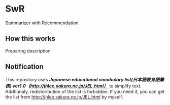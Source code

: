 # SwR
Summarizer with Recommendation

## How this works
 Preparing description
 
## Notification
 This repository uses ***Japanese educational vocabulary list(日本語教育語彙表) ver1.0（http://jhlee.sakura.ne.jp/JEL.html）***
 to simplify text.
Addtionaly, redistoribution of the list is forbidden. 
If you need it, you can get the list from http://jhlee.sakura.ne.jp/JEL.html by myself.

